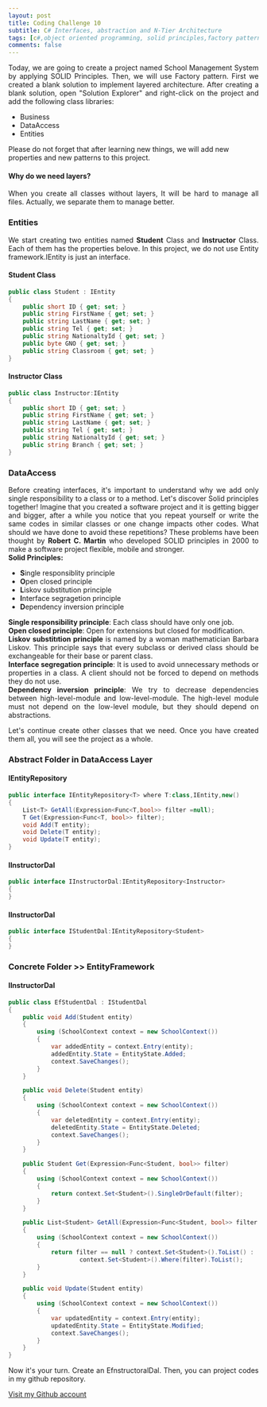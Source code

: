 ```yaml
---
layout: post
title: Coding Challenge 10
subtitle: C# Interfaces, abstraction and N-Tier Architecture
tags: [c#,object oriented programming, solid principles,factory pattern,interface, Abstract, İnheritance, school management system]
comments: false
---
```


<p style='text-align: justify;'>
Today, we are going to create a project named School Management System by applying SOLID Principles. Then, we will use Factory pattern. 
First we created a blank solution to implement layered architecture. After creating a blank solution, open "Solution Explorer" and right-click on the project and add the following class libraries:</p>

* Business
* DataAccess
* Entities

Please do not forget that after learning new things, we will add new properties and new patterns to this project. 

#### Why do we need layers?
<p style='text-align: justify;'>
When you create all classes without layers, It will be hard to manage all files. Actually, we separate them to manage better.</p>

### Entities
<p style='text-align: justify;'>
We start creating  two entities named <b>Student</b> Class and <b>Instructor</b> Class. Each of them has the properties belove. In this project, we do not use Entity framework.IEntity is just an interface.</p>

#### Student Class
```c#
public class Student : IEntity
{
    public short ID { get; set; }
    public string FirstName { get; set; }
    public string LastName { get; set; }
    public string Tel { get; set; }
    public string NationaltyId { get; set; }
    public byte GNO { get; set; }
    public string Classroom { get; set; }
}
```

####  Instructor Class

```c#
public class Instructor:IEntity
{
    public short ID { get; set; }
    public string FirstName { get; set; }
    public string LastName { get; set; }
    public string Tel { get; set; }
    public string NationaltyId { get; set; }
    public string Branch { get; set; }
}
```

### DataAccess 
<p style='text-align: justify;'>
Before creating interfaces, it's important to understand why we add only single responsibility to a class or to a method. Let's discover Solid principles together!
Imagine that you created a software project and it is getting bigger and bigger, after a while you notice that you repeat yourself or write the same codes in similar classes or one change impacts other codes. 
What should we have done to avoid these repetitions? These problems have been thought by <b>Robert C. Martin</b> who developed SOLID principles in 2000 to make a software project flexible, mobile and stronger.<br>
<b>Solid Principles:</b> </p>

* <b>S</b>ingle responsiblity principle
* <b>O</b>pen closed principle
* <b>L</b>iskov substitution principle
* <b>I</b>nterface segragetion principle
* <b>D</b>ependency inversion principle

<p style='text-align: justify;'>
<b>Single responsibility principle</b>:  Each class should have only one job. <br>
<b>Open closed principle</b>: Open for extensions but closed for modification.<br>
<b>Liskov substitıtion principle</b> is named by a woman mathematician Barbara Liskov. This principle says that every subclass or derived class should be exchangeable for their base or parent class. <br>
<b>Interface segregation principle</b>: It is used to avoid unnecessary methods or properties in a class. A client should not be forced to depend on methods they do not use.<br>
<b>Dependency inversion principle</b>: We try to decrease dependencies between high-level-module and low-level-module. The high-level module must not depend on the low-level module, but they should depend on abstractions.</p>




<p style='text-align: justify;'>
Let's continue create other classes that we need. Once you have created them all, you will see the project as a whole.</p>


### Abstract Folder in DataAccess Layer

#### IEntityRepository 
```c#
public interface IEntityRepository<T> where T:class,IEntity,new()
{
    List<T> GetAll(Expression<Func<T,bool>> filter =null);
    T Get(Expression<Func<T, bool>> filter);
    void Add(T entity);
    void Delete(T entity);
    void Update(T entity);
}
```

#### IInstructorDal
```c#
public interface IInstructorDal:IEntityRepository<Instructor>
{
}
```

#### IInstructorDal
```c#
public interface IStudentDal:IEntityRepository<Student>
{
}
```


### Concrete Folder >> EntityFramework
 
#### IInstructorDal
```c#
public class EfStudentDal : IStudentDal
{
    public void Add(Student entity)
    {
        using (SchoolContext context = new SchoolContext())
        {
            var addedEntity = context.Entry(entity);
            addedEntity.State = EntityState.Added;
            context.SaveChanges();
        }
    }

    public void Delete(Student entity)
    {
        using (SchoolContext context = new SchoolContext())
        {
            var deletedEntity = context.Entry(entity);
            deletedEntity.State = EntityState.Deleted;
            context.SaveChanges();
        }
    }

    public Student Get(Expression<Func<Student, bool>> filter)
    {
        using (SchoolContext context = new SchoolContext())
        {
            return context.Set<Student>().SingleOrDefault(filter);
        }
    }

    public List<Student> GetAll(Expression<Func<Student, bool>> filter = null)
    {
        using (SchoolContext context = new SchoolContext())
        {
            return filter == null ? context.Set<Student>().ToList() :
                    context.Set<Student>().Where(filter).ToList();
        }
    }

    public void Update(Student entity)
    {
        using (SchoolContext context = new SchoolContext())
        {
            var updatedEntity = context.Entry(entity);
            updatedEntity.State = EntityState.Modified;
            context.SaveChanges();
        }
    }
}
```
<p style='text-align: justify;'>
Now it's your turn. Create an EfnstructoralDal. Then, you can project codes in my github repository. </p>
<a></a>

<a href="https://github.com/baristutakli/">Visit my Github account</a>

